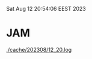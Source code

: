 Sat Aug 12 20:54:06 EEST 2023
# JAM
<a href='./cache/202308/12_20.log'>./cache/202308/12_20.log</a>
